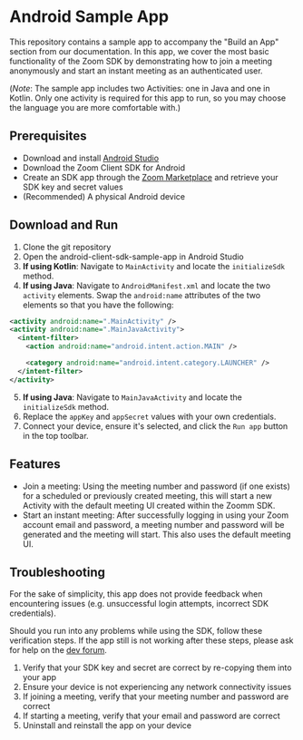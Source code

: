 # Android Sample App
This repository contains a sample app to accompany the "Build an App" section from our documentation. In this app, we cover the most basic functionality of the Zoom SDK by demonstrating how to join a meeting anonymously and start an instant meeting as an authenticated user.

(_Note_: The sample app includes two Activities: one in Java and one in Kotlin. Only one activity is required for this app to run, so you may choose the language you are more comfortable with.)

## Prerequisites
- Download and install [Android Studio](https://developer.android.com/studio)
- Download the Zoom Client SDK for Android
- Create an SDK app through the [Zoom Marketplace](https://marketplace.zoom.us/develop/create) and retrieve your SDK key and secret values
- (Recommended) A physical Android device

## Download and Run
1. Clone the git repository
2. Open the android-client-sdk-sample-app in Android Studio
3. **If using Kotlin**: Navigate to `MainActivity` and locate the `initializeSdk` method.
4. **If using Java**: Navigate to `AndroidManifest.xml` and locate the two `activity` elements. Swap the `android:name` attributes of the two elements so that you have the following:
```xml
<activity android:name=".MainActivity" />
<activity android:name=".MainJavaActivity">
  <intent-filter>
    <action android:name="android.intent.action.MAIN" />

    <category android:name="android.intent.category.LAUNCHER" />
  </intent-filter>
</activity>
```
5. **If using Java**: Navigate to `MainJavaActivity` and locate the `initializeSdk` method.
6. Replace the `appKey` and `appSecret` values with your own credentials.
7. Connect your device, ensure it's selected, and click the `Run app` button in the top toolbar.

## Features
* Join a meeting: Using the meeting number and password (if one exists) for a scheduled or previously created meeting, this will start a new Activity with the default meeting UI created within the Zoomm SDK.
* Start an instant meeting: After successfully logging in using your Zoom account email and password, a meeting number and password will be generated and the meeting will start. This also uses the default meeting UI.

## Troubleshooting
For the sake of simplicity, this app does not provide feedback when encountering issues (e.g. unsuccessful login attempts, incorrect SDK credentials).

Should you run into any problems while using the SDK, follow these verification steps. If the app still is not working after these steps, please ask for help on the [dev forum](https://devforum.zoom.us/c/mobile-sdk/17).

1. Verify that your SDK key and secret are correct by re-copying them into your app
2. Ensure your device is not experiencing any network connectivity issues
3. If joining a meeting, verify that your meeting number and password are correct
4. If starting a meeting, verify that your email and password are correct
5. Uninstall and reinstall the app on your device

